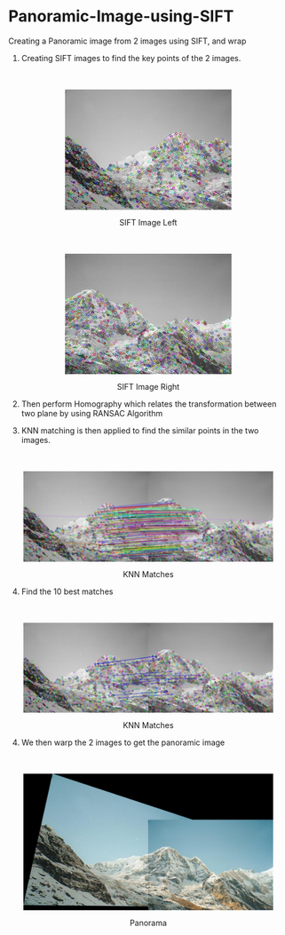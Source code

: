 # Panoramic-Image-using-SIFT
Creating a Panoramic image from 2 images using SIFT, and wrap
1.  Creating SIFT images to find the key points of the 2 images. 

<p align="center">
  <br><br>
  <img src="sift1.jpg" align = "center" width = 300>
  <figcaption><p align="center">SIFT Image Left</p></figcaption>
</p>

<p align="center">
  <br><br>
  <img src="sift2.jpg" align = "center" width = 300>
  <figcaption><p align="center">SIFT Image Right</p></figcaption>
</p>

2.  Then perform Homography which relates the transformation between two plane by using RANSAC Algorithm

3.  KNN matching is then applied to find the similar points in the two images.

<p align="center">
  <br><br>
  <img src="matches_knn.jpg" align = "center" width = 450>
  <figcaption><p align="center">KNN Matches</p></figcaption>
</p>

4.  Find the 10 best matches

<p align="center">
  <br><br>
  <img src="matches.jpg" align = "center" width = 450>
  <figcaption><p align="center">KNN Matches</p></figcaption>
</p>

4.  We then warp the 2 images to get the panoramic image

<p align="center">
  <br><br>
  <img src="pano.jpg" align = "center" width = 450>
  <figcaption><p align="center">Panorama</p></figcaption>
</p>
